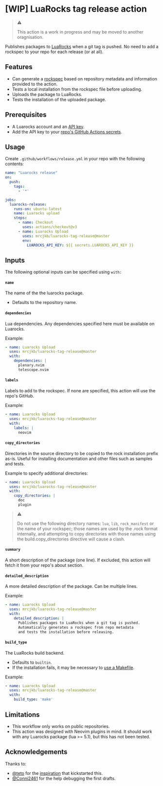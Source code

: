 # [WIP] LuaRocks tag release action

> :warning:
>
> This action is a work in progress and may be moved to another oragnisation.

Publishes packages to [LuaRocks](https://luarocks.org/) when a git tag is pushed.
No need to add a rockspec to your repo for each release (or at all).

## Features

* Can generate a [rockspec](https://github.com/luarocks/luarocks/wiki/Rockspec-format) based on repository metadata and information provided to the action.
* Tests a local installation from the rockspec file before uploading.
* Uploads the package to LuaRocks.
* Tests the installation of the uploaded package.

## Prerequisites

* A Luarocks account and an [API key](https://luarocks.org/settings/api-keys).
* Add the API key to your [repo's GitHub Actions secrets](https://docs.github.com/en/actions/security-guides/encrypted-secrets#creating-encrypted-secrets-for-a-repository).

## Usage

Create `.github/workflows/release.yml` in your repo with the following contents:
```yaml
name: "Luarocks release"
on:
  push:
    tags:
      - '*'

jobs:
  luarocks-release:
    runs-on: ubuntu-latest
    name: Luarocks upload
    steps:
      - name: Checkout
        uses: actions/checkout@v3
      - name: Luarocks Upload
        uses: mrcjkb/luarocks-tag-release@master
        env:
          LUAROCKS_API_KEY: ${{ secrets.LUAROCKS_API_KEY }}
```

## Inputs

The following optional inputs can be specified using `with:`

#### `name`

The name of the the luarocks package.

* Defaults to the repository name.

#### `dependencies`

Lua dependencies.
Any dependencies specified here must be available on Luarocks.

Example:

```yaml
- name: Luarocks Upload
  uses: mrcjkb/luarocks-tag-release@master
  with:
    dependencies: |
      plenary.nvim
      telescope.nvim
```

#### `labels`

Labels to add to the rockspec.
If none are specified, this action will use the repo's GitHub.

Example:

```yaml
- name: Luarocks Upload
  uses: mrcjkb/luarocks-tag-release@master
  with:
    labels: |
      neovim
```

#### `copy_directories`

Directories in the source directory to be copied to the rock installation prefix as-is. Useful for installing documentation and other files such as samples and tests.

Example to specify additional directories:

```yaml
- name: Luarocks Upload
  uses: mrcjkb/luarocks-tag-release@master
  with:
    copy_directories: |
      doc
      plugin
```

> :warning:
>
> Do not use the following directory names: `lua`, `lib`, `rock_manifest` or the name of your rockspec; those names are used by the .rock format internally, and attempting to copy directories with those names using the build.copy_directories directive will cause a clash.

#### `summary`

A short description of the package (one line).
If excluded, this action will fetch it from your repo's about section.

#### `detailed_description`

A more detailed description of the package. Can be multiple lines.

Example:

```yaml
- name: Luarocks Upload
  uses: mrcjkb/luarocks-tag-release@master
  with:
    detailed_description: |
      Publishes packages to LuaRocks when a git tag is pushed.
      Automatically generates a rockspec from repo metadata
      and tests the installation before releasing.
```

#### `build_type`

The LuaRocks build backend.

* Defaults to `builtin`.
* If the installation fails, it may be necessary to [use a Makefile](https://github.com/luarocks/luarocks/wiki/Creating-a-Makefile-that-plays-nice-with-LuaRocks).

Example:

```yaml
- name: Luarocks Upload
  uses: mrcjkb/luarocks-tag-release@master
  with:
    build_type: 'make'
```

## Limitations

* This workflow only works on public repositories.
* This action was designed with Neovim plugins in mind. It should work with any Luarocks package (lua >= 5.1), but this has not been tested.

## Acknowledgements

Thanks to:

* [@teto](https://github.com/teto) for the [inspiration](https://teto.github.io/posts/2022-06-22-neovim-plugin-luarocks-2.html) that kickstarted this.
* [@Conni2461](https://github.com/Conni2461) for the help debugging the first drafts.
